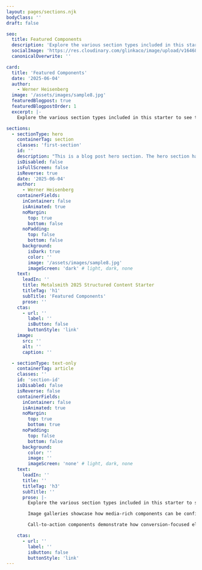 ```yaml
---
layout: pages/sections.njk
bodyClass: ''
draft: false

seo:
  title: Featured Components
  description: 'Explore the various section types included in this starter to see the component system in action.'
  socialImage: 'https://res.cloudinary.com/glinkaco/image/upload/v1646849499/tgc2022/social_yitz6j.png'
  canonicalOverwrite: ''

card:
  title: 'Featured Components'
  date: '2025-06-04'
  author:
    - Werner Heisenberg
  image: '/assets/images/sample8.jpg'
  featuredBlogpost: true
  featuredBlogpostOrder: 1
  excerpt: |-
    Explore the various section types included in this starter to see the component system in action.

sections:
  - sectionType: hero
    containerTag: section
    classes: 'first-section'
    id: ''
    description: "This is a blog post hero section. The hero section has a class of 'blog-hero'."
    isDisabled: false
    isFullScreen: false
    isReverse: true
    date: '2025-06-04'
    author:
      - Werner Heisenberg
    containerFields:
      inContainer: false
      isAnimated: true
      noMargin:
        top: true
        bottom: false
      noPadding:
        top: false
        bottom: false
      background:
        isDark: true
        color: ''
        image: '/assets/images/sample8.jpg'
        imageScreen: 'dark' # light, dark, none
    text:
      leadIn: ''
      title: Metalsmith 2025 Structured Content Starter
      titleTag: 'h1'
      subTitle: 'Featured Components'
      prose: ''
    ctas:
      - url: ''
        label: ''
        isButton: false
        buttonStyle: 'link'
    image:
      src: ''
      alt: ''
      caption: ''

  - sectionType: text-only
    containerTag: article
    classes: ''
    id: 'section-id'
    isDisabled: false
    isReverse: false
    containerFields:
      inContainer: false
      isAnimated: true
      noMargin:
        top: true
        bottom: true
      noPadding:
        top: false
        bottom: false
      background:
        color: ''
        image: ''
        imageScreen: 'none' # light, dark, none
    text:
      leadIn: ''
      title: ''
      titleTag: 'h3'
      subTitle: ''
      prose: |-
        Explore the various section types included in this starter to see the component system in action. The hero section demonstrates how to create compelling page headers with configurable backgrounds, calls to action, and typography options. The content sections show how structured text can be more maintainable than traditional Markdown while still supporting rich formatting when needed.

        Image galleries showcase how media-rich components can be configured entirely through frontmatter, eliminating the need for complex shortcodes or embedded HTML. The testimonial sections illustrate how social proof elements can be standardized across your site while remaining flexible enough to accommodate different presentation needs.

        Call-to-action components demonstrate how conversion-focused elements can be deployed consistently throughout your site with centralized styling and behavior management. The contact sections show how even interactive elements can be integrated into the structured content approach.

    ctas:
      - url: ''
        label: ''
        isButton: false
        buttonStyle: 'link'
---
```

